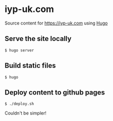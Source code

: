 # iyp-uk.com

Source content for https://iyp-uk.com using [Hugo](https://gohugo.io)

## Serve the site locally

```console
$ hugo server
```

## Build static files

```console
$ hugo
```

## Deploy content to github pages

```console
$ ./deploy.sh
```

Couldn't be simpler!
